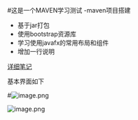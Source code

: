 #这是一个MAVEN学习测试
-maven项目搭建
- 基于jar打包
- 使用bootstrap资源库
- 学习使用javafx的常用布局和组件
- 增加一行说明

[详细笔记](http://www.baidu.com)

基本界面如下

#![image.png](https://upload-images.jianshu.io/upload_images/6035077-0b6f046e64d9aaa2.png?imageMogr2/auto-orient/strip%7CimageView2/2/w/1240)

![image.png](https://upload-images.jianshu.io/upload_images/6035077-48b8996064db2b72.png?imageMogr2/auto-orient/strip%7CimageView2/2/w/1240)
